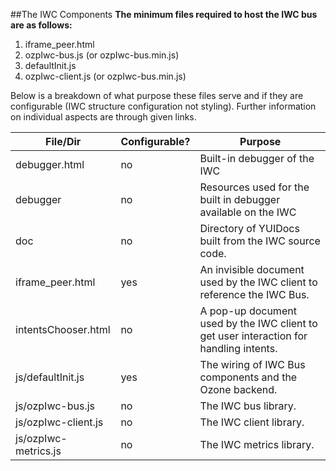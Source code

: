 ##The IWC Components
**The minimum files required to host the IWC bus are as follows:**

1. iframe_peer.html
2. ozpIwc-bus.js (or ozpIwc-bus.min.js)
3. defaultInit.js
4. ozpIwc-client.js (or ozpIwc-bus.min.js)

Below is a breakdown of what purpose these files serve and if they are configurable (IWC structure configuration not styling). Further information on individual aspects are through given links.

File/Dir | Configurable? | Purpose
---------|------|  ---------
debugger.html | no |Built-in debugger of the IWC
debugger | no | Resources used for the built in debugger available on the IWC
doc | no | Directory of YUIDocs built from the IWC source code.
iframe_peer.html | yes | An invisible document used by the IWC client to reference the IWC Bus.
intentsChooser.html | no | A pop-up document used by the IWC client to get user interaction for handling intents.
js/defaultInit.js | yes | The wiring of IWC Bus components and the Ozone backend.
js/ozpIwc-bus.js | no | The IWC bus library.
js/ozpIwc-client.js | no | The IWC client library.
js/ozpIwc-metrics.js | no | The IWC metrics library.
